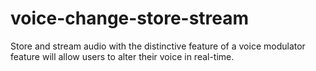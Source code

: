 # voice-change-store-stream
Store and stream audio with the distinctive feature of a voice modulator feature will allow users to alter their voice in real-time.

